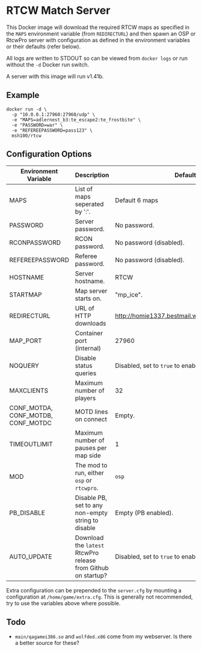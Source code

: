 RTCW Match Server
=================

This Docker image will download the required RTCW maps as specified in the
`MAPS` environment variable (from `REDIRECTURL`) and then spawn an OSP or
RtcwPro server with configuration as defined in the environment variables or
their defaults (refer below).

All logs are written to STDOUT so can be viewed from `docker logs` or run
without the `-d` Docker run switch.

A server with this image will run v1.41b.

Example
-------

```
docker run -d \
  -p "10.0.0.1:27960:27960/udp" \
  -e "MAPS=adlernest_b3:te_escape2:te_frostbite" \
  -e "PASSWORD=war" \
  -e "REFEREEPASSWORD=pass123" \
  msh100/rtcw
```

Configuration Options
---------------------

Environment Variable | Description                    | Defaults
-------------------- | ------------------------------ | ------------------------
MAPS                 | List of maps seperated by ':'. | Default 6 maps
PASSWORD             | Server password.               | No password.
RCONPASSWORD         | RCON password.                 | No password (disabled).
REFEREEPASSWORD      | Referee password.              | No password (disabled).
HOSTNAME             | Server hostname.               | RTCW
STARTMAP             | Map server starts on.          | "mp_ice".
REDIRECTURL          | URL of HTTP downloads          | http://homie1337.bestmail.ws/rtcw/rtcw%20maps
MAP_PORT             | Container port (internal)      | 27960
NOQUERY              | Disable status queries         | Disabled, set to `true` to enable.
MAXCLIENTS           | Maximum number of players      | 32
CONF_MOTDA, CONF_MOTDB, CONF_MOTDC | MOTD lines on connect | Empty.
TIMEOUTLIMIT         | Maximum number of pauses per map side | 1
MOD                  | The mod to run, either `osp` or `rtcwpro`. | `osp`
PB_DISABLE           | Disable PB, set to any non-empty string to disable | Empty (PB enabled).
AUTO_UPDATE          | Download the `latest` RtcwPro release from Github on startup? | Disabled, set to `true` to enable.

Extra configuration can be prepended to the `server.cfg` by mounting a
configuration at `/home/game/extra.cfg`.
This is generally not recommended, try to use the variables above where
possible.


Todo
----

 - `main/qagamei386.so` and `wolfded.x86` come from my webserver. Is there a better source for these?
